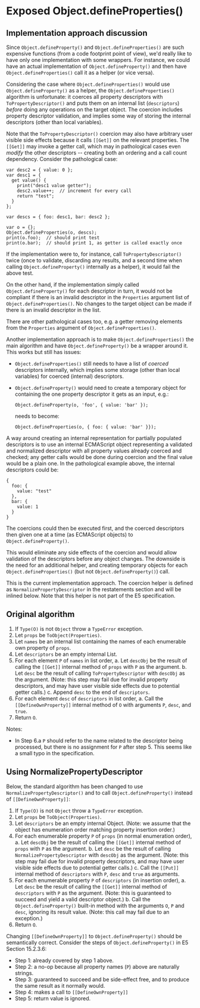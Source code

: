 # Exposed Object.defineProperties()

## Implementation approach discussion

Since `Object.defineProperty()` and `Object.defineProperties()` are such
expensive functions (from a code footprint point of view), we\'d really
like to have only one implementation with some wrappers. For instance,
we could have an actual implementation of `Object.defineProperty()` and
then have `Object.defineProperties()` call it as a helper (or vice
versa).

Considering the case where `Object.defineProperties()` would use
`Object.defineProperty()` as a helper, the `Object.defineProperties()`
algorithm is unfortunate: it coerces all property descriptors with
`ToPropertyDescriptor()` and puts them on an internal list
(`descriptors`) *before* doing any operations on the target object. The
coercion includes property descriptor validation, and implies some way
of storing the internal descriptors (other than local variables).

Note that the `ToPropertyDescriptor()` coercion may also have arbitrary
user visible side effects because it calls `[[Get]]` on the relevant
properties. The `[[Get]]` may invoke a getter call, which may in
pathological cases even *modify* the other descriptors \-- creating both
an ordering and a call count dependency. Consider the pathological case:

    var desc2 = { value: 0 };
    var desc1 = {
      get value() {
        print("desc1 value getter");
        desc2.value++;  // increment for every call
        return "test";
      }
    };

    var descs = { foo: desc1, bar: desc2 };

    var o = {};
    Object.defineProperties(o, descs);
    print(o.foo);  // should print test
    print(o.bar);  // should print 1, as getter is called exactly once

If the implementation were to, for instance, call
`ToPropertyDescriptor()` twice (once to validate, discarding any
results, and a second time when calling `Object.defineProperty()`
internally as a helper), it would fail the above test.

On the other hand, if the implementation simply called
`Object.defineProperty()` for each descriptor in turn, it would not be
compliant if there is an invalid descriptor in the `Properties` argument
list of `Object.defineProperties()`. No changes to the target object can
be made if there is an invalid descriptor in the list.

There are other pathological cases too, e.g. a getter removing elements
from the `Properties` argument of `Object.defineProperties()`.

Another implementation approach is to make `Object.defineProperties()`
the main algorithm and have `Object.defineProperty()` be a wrapper
around it. This works but still has issues:

-   `Object.defineProperties()` still needs to have a list of *coerced*
    descriptors internally, which implies some storage (other than local
    variables) for coerced (internal) descriptors.

-   `Object.defineProperty()` would need to create a temporary object
    for containing the one property descriptor it gets as an input,
    e.g.:

        Object.defineProperty(o, 'foo', { value: 'bar' });

    needs to become:

        Object.defineProperties(o, { foo: { value: 'bar' }});

A way around creating an internal representation for partially populated
descriptors is to use an internal ECMAScript object representing a
validated and normalized descriptor with all property values already
coerced and checked; any getter calls would be done during coercion and
the final value would be a plain one. In the pathological example above,
the internal descriptors could be:

    {
      foo: {
        value: "test"
      },
      bar: {
        value: 1
      }
    }

The coercions could then be executed first, and the coerced descriptors
then given one at a time (as ECMAScript objects) to
`Object.defineProperty()`.

This would eliminate any side effects of the coercion and would allow
validation of the descriptors before any object changes. The downside is
the need for an additional helper, and creating temporary objects for
each `Object.defineProperties()` (but not `Object.defineProperty()`)
call.

This is the current implementation approach. The coercion helper is
defined as `NormalizePropertyDescriptor` in the restatements section and
will be inlined below. Note that this helper is not part of the E5
specification.

## Original algorithm

1.  If `Type(O)` is not `Object` throw a `TypeError` exception.
2.  Let `props` be `ToObject(Properties)`.
3.  Let `names` be an internal list containing the names of each
    enumerable own property of `props`.
4.  Let `descriptors` be an empty internal List.
5.  For each element `P` of `names` in list order,
    a.  Let `descObj` be the result of calling the `[[Get]]` internal
        method of `props` with `P` as the argument.
    b.  Let `desc` be the result of calling `ToPropertyDescriptor` with
        `descObj` as the argument. (Note: this step may fail due for
        invalid property descriptors, and may have user visible side
        effects due to potential getter calls.)
    c.  Append `desc` to the end of `descriptors`.
6.  For each element `desc` of `descriptors` in list order,
    a.  Call the `[[DefineOwnProperty]]` internal method of `O` with
        arguments `P`, `desc`, and `true`.
7.  Return `O`.

Notes:

-   In Step 6.a `P` should refer to the name related to the descriptor
    being processed, but there is no assignment for `P` after step 5.
    This seems like a small typo in the specification.

## Using NormalizePropertyDescriptor

Below, the standard algorithm has been changed to use
`NormalizePropertyDescriptor()` and to call `Object.defineProperty()`
instead of `[[DefineOwnProperty]]`:

1.  If `Type(O)` is not `Object` throw a `TypeError` exception.
2.  Let `props` be `ToObject(Properties)`.
3.  Let `descriptors` be an empty internal Object. (Note: we assume that
    the object has enumeration order matching property insertion order.)
4.  For each enumerable property `P` of `props` (in normal enumeration
    order),
    a.  Let `descObj` be the result of calling the `[[Get]]` internal
        method of `props` with `P` as the argument.
    b.  Let `desc` be the result of calling
        `NormalizePropertyDescriptor` with `descObj` as the argument.
        (Note: this step may fail due for invalid property descriptors,
        and may have user visible side effects due to potential getter
        calls.)
    c.  Call the `[[Put]]` internal method of `descriptors` with `P`,
        `desc` and `true` as arguments.
5.  For each enumerable property `P` of `descriptors` (in insertion
    order),
    a.  Let `desc` be the result of calling the `[[Get]]` internal
        method of `descriptors` with `P` as the argument. (Note: this is
        guaranteed to succeed and yield a valid descriptor object.)
    b.  Call the `Object.defineProperty()` built-in method with the
        arguments `O`, `P` and `desc`, ignoring its result value. (Note:
        this call may fail due to an exception.)
6.  Return `O`.

Changing `[[DefineOwnProperty]]` to `Object.defineProperty()` should be
semantically correct. Consider the steps of `Object.defineProperty()` in
E5 Section 15.2.3.6:

-   Step 1: already covered by step 1 above.
-   Step 2: a no-op because all property names (`P`) above are naturally
    strings.
-   Step 3: guaranteed to succeed and be side-effect free, and to
    produce the same result as it normally would.
-   Step 4: makes a call to `[[DefineOwnProperty]]`
-   Step 5: return value is ignored.

